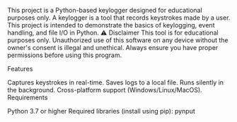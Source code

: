 This project is a Python-based keylogger designed for educational purposes only. A keylogger is a tool that records keystrokes made by a user. This project is intended to demonstrate the basics of keylogging, event handling, and file I/O in Python.
⚠️ Disclaimer
This tool is for educational purposes only. Unauthorized use of this software on any device without the owner's consent is illegal and unethical. Always ensure you have proper permissions before using this program.

Features

Captures keystrokes in real-time.
Saves logs to a local file.
Runs silently in the background.
Cross-platform support (Windows/Linux/MacOS).
Requirements

Python 3.7 or higher
Required libraries (install using pip):
pynput
